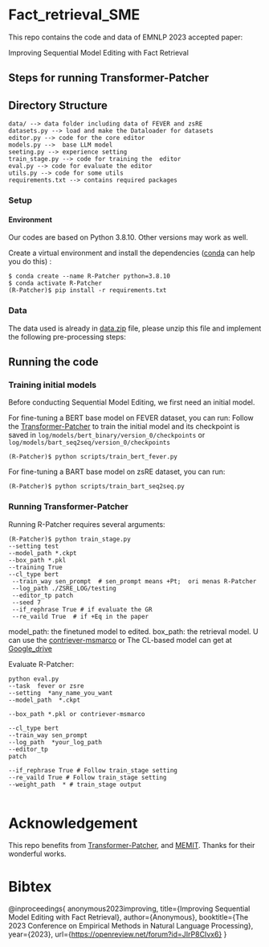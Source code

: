 # Fact_retrieval_SME


This repo contains the code and data of EMNLP 2023 accepted paper:

Improving Sequential Model Editing  with Fact Retrieval




## Steps for running Transformer-Patcher

## Directory Structure

```
data/ --> data folder including data of FEVER and zsRE
datasets.py --> load and make the Dataloader for datasets
editor.py --> code for the core editor
models.py -->  base LLM model
seeting.py --> experience setting
train_stage.py --> code for training the  editor
eval.py --> code for evaluate the editor
utils.py --> code for some utils
requirements.txt --> contains required packages
```
### Setup

#### Environment

Our codes are based on Python 3.8.10. Other versions may work as well.

Create a virtual environment and install the dependencies ([conda](https://www.anaconda.com/) can help you do this) :

```
$ conda create --name R-Patcher python=3.8.10
$ conda activate R-Patcher
(R-Patcher)$ pip install -r requirements.txt
```

### Data

The data used is already in [data.zip](https://drive.google.com/drive/folders/1Ago-9aiB9P87hj9OMBPsEsXicVMiDoYP?usp=sharing) file, please unzip this file and implement the following pre-processing steps:



## Running the code

### Training initial models

Before conducting Sequential Model Editing, we first need an initial model.

For fine-tuning a BERT base model on FEVER dataset, you can run:
Follow the [Transformer-Patcher](https://github.com/ZeroYuHuang/Transformer-Patcher) to train the initial model and its checkpoint is saved in `log/models/bert_binary/version_0/checkpoints` or `log/models/bart_seq2seq/version_0/checkpoints` 

```
(R-Patcher)$ python scripts/train_bert_fever.py
```

For fine-tuning a BART base model on zsRE dataset, you can run:

```
(R-Patcher)$ python scripts/train_bart_seq2seq.py
```

### Running Transformer-Patcher

Running R-Patcher requires several arguments:

```
(R-Patcher)$ python train_stage.py 
--setting test 
--model_path *.ckpt 
--box_path *.pkl 
--training True 
--cl_type bert
 --train_way sen_prompt  # sen_prompt means +Pt;  ori menas R-Patcher 
 --log_path ./ZSRE_LOG/testing 
 --editor_tp patch 
 --seed 7 
 --if_rephrase True # if evaluate the GR
 --re_vaild True  # if +Eq in the paper 

```
model_path: the finetuned model to edited.
box_path: the retrieval model. U can use the [contriever-msmarco](https://huggingface.co/facebook/contriever-msmarco) or The CL-based model can get at [Google_drive](https://drive.google.com/file/d/1NEf33sqGuJf-cM2BR6XF-tZoZrj4AW8W/view?usp=sharing)

Evaluate  R-Patcher:
```
python eval.py
--task  fever or zsre 
--setting  *any_name_you_want
--model_path  *.ckpt 

--box_path *.pkl or contriever-msmarco

--cl_type bert
--train_way sen_prompt
--log_path  *your_log_path
--editor_tp
patch

--if_rephrase True # Follow train_stage setting
--re_vaild True # Follow train_stage setting
--weight_path  * # train_stage output


```

# Acknowledgement
This repo benefits from [Transformer-Patcher](https://github.com/ZeroYuHuang/Transformer-Patcher), and [MEMIT](https://github.com/kmeng01/memit). Thanks for their wonderful works.


# Bibtex
@inproceedings{
anonymous2023improving,
title={Improving Sequential Model Editing with Fact Retrieval},
author={Anonymous},
booktitle={The 2023 Conference on Empirical Methods in Natural Language Processing},
year={2023},
url={https://openreview.net/forum?id=JIrP8CIvx6}
}

#

